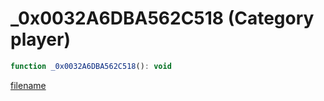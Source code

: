 # _0x0032A6DBA562C518 (Category player)

```js
function _0x0032A6DBA562C518(): void
```

[filename](_0x0032A6DBA562C518_m.md ':include')